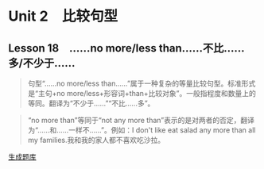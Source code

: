 ﻿ # Unit 2　比较句型
 ## Lesson 18　……no more/less than……不比……多/不少于……
 
> 句型“……no more/less than……”属于一种复杂的等量比较句型。标准形式是“主句+no more/less+形容词+than+比较对象”。一般指程度和数量上的等同。翻译为“不少于……”“不比……多”。

> “no more than”等同于“not any more than”表示的是对两者的否定，翻译为“……和……一样不……”。例如：I don't like eat salad any more than all my families.我和我的家人都不喜欢吃沙拉。


 [生成题库](./sentence/f018.json)